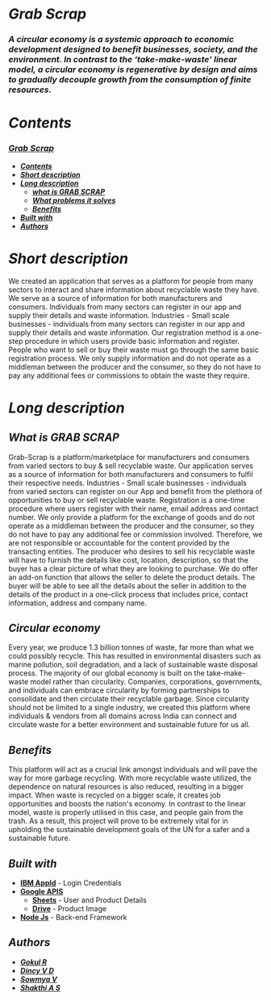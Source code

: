 # _*Grab Scrap*_

### _A circular economy is a systemic approach to economic development designed to benefit businesses, society, and the environment. In contrast to the ‘take-make-waste’ linear model, a circular economy is regenerative by design and aims to gradually decouple growth from the consumption of finite resources._

# _Contents_

###  [**_Grab Scrap_**](#grab-scrap)
  - [**_Contents_**](#contents)
  - [**_Short description_**](#short-description)
  - [**_Long description_**](#long-description)
    - [**_what is GRAB SCRAP_**](#what-is-grab-scrap)
    - [**_What problems it solves_**](#circular-economy)
    - [**_Benefits_**](#benefits)
  - [**_Built with_**](#built-with)
  - [**_Authors_**](#authors)

# _Short description_

We created an application that serves as a platform for people from many sectors to interact and share information about recyclable waste they have. We serve as a source of information for both manufacturers and consumers. Individuals from many sectors can register in our app and supply their details and waste information. Industries - Small scale businesses - individuals from many sectors can register in our app and supply their details and waste information. Our registration method is a one-step procedure in which users provide basic information and register. People who want to sell or buy their waste must go through the same basic registration process. We only supply information and do not operate as a middleman between the producer and the consumer, so they do not have to pay any additional fees or commissions to obtain the waste they require.




# _Long description_

## _What is GRAB SCRAP_
Grab-Scrap is a platform/marketplace for manufacturers and consumers from varied sectors to buy & sell recyclable waste. Our application serves as a source of information for both manufacturers and consumers to fulfil their respective needs. Industries - Small scale businesses - individuals from varied sectors can register on our App and benefit from the plethora of opportunities to buy or sell recyclable waste. Registration is a one-time procedure where users register with their name, email address and contact number. We only provide a platform for the exchange of goods and do not operate as a middleman between the producer and the consumer, so they do not have to pay any additional fee or commission involved. Therefore, we are not responsible or accountable for the content provided by the transacting entities. The producer who desires to sell his recyclable waste will have to furnish the details like cost, location, description, so that the buyer has a clear picture of what they are looking to purchase. We do offer an add-on function that allows the seller to delete the product details. The buyer will be able to see all the details about the seller in addition to the details of the product in a one-click process that includes price, contact information, address and company name. 

## _Circular economy_
Every year, we produce 1.3 billion tonnes of waste, far more than what we could possibly recycle. This has resulted in environmental disasters such as marine pollution, soil degradation, and a lack of sustainable waste disposal process. The majority of our global economy is built on the take-make-waste model rather than circularity. Companies, corporations, governments, and individuals can embrace circularity by forming partnerships to consolidate and then circulate their recyclable garbage. Since circularity should not be limited to a single industry, we created this platform where individuals & vendors from all domains across India can connect and circulate waste for a better environment and sustainable future for us all.
## _Benefits_
This platform will act as a crucial link amongst individuals and will pave the way for more garbage recycling.
With more recyclable waste utilized, the dependence on natural resources is also reduced, resulting in a bigger impact. 
When waste is recycled on a bigger scale, it creates job opportunities and boosts the nation's economy. 
In contrast to the linear model, waste is properly utilised in this case, and people gain from the trash. 
As a result, this project will prove to be extremely vital for in upholding the sustainable development goals of the UN for a safer and a sustainable future.




## _Built with_

- [**IBM AppId**](https://cloud.ibm.com/docs/appid) - Login Credentials
- [**Google APIS**](https://console.cloud.google.com/apis/library)
  - [**Sheets**](https://developers.google.com/sheets/api) - User and Product Details
  - [**Drive**](https://developers.google.com/drive/api/v3/about-sdk) - Product Image
- [**Node Js**](https://nodejs.org/en/about/) - Back-end Framework

## _Authors_

- [**_Gokul R_**](https://github.com/gokul2507)
- [**_Dincy V D_**](https://github.com/Dincy89)
- [**_Sowmya V_**](https://github.com/vsowmyasv)
- [**_Shakthi A S_**](https://github.com/shakthi-26)
